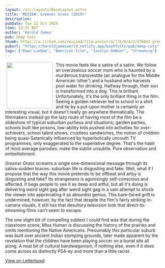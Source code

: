 ```yaml
---
layout: /src/layouts/BaseLayout.astro
title: "REVIEW: Greener Grass (2019)"
description: 
pubDate: Tue 22 Oct 2024
time: 23:31 BST
author: 'Harold James'
pub: Deep Cuts
thumb: https://a.ltrbxd.com/resized/film-poster/4/7/6/0/4/2/476042-greener-grass-0-2000-0-3000-crop.jpg?v=091c96de4b
puburl: "https://haroldjamesworld.netlify.app/bashfultv/pub/deep-cuts"
tags: ["Dawn Luebbe", "American film", "Jocelyn DeBoer", "streaming"]
---
```

<img src="https://a.ltrbxd.com/resized/film-poster/4/7/6/0/4/2/476042-greener-grass-0-2000-0-3000-crop.jpg?v=091c96de4b" style="width:150px;height:auto;float:left;padding-right:10px;padding-left:5px;">

This movie feels like a satire of a satire. We follow an overzealous soccer mom who is haunted by a murderous transvestite (an analogue for the Middle American ‘other’) and a husband who harvests pool water for drinking. Halfway through, their son is transformed into a dog. This is brilliant. Unfortunately, it's the only brilliant thing in the film. Seeing a golden retriever led to school in a shirt and tie by a put-upon mother is certainly an interesting visual, but it doesn't really go anywhere thematically. The filmmakers instead go the lazy route of having most of the film be a slideshow of typical suburban purlieus and situations; garden parties, schools built like prisons, low-ability kids pushed into activities for over-achievers, school talent shows, crustless sandwiches, the notion of children being quasi-Satanically influenced by hyperbolically uncouth TV programmes; only exaggerated to the superlative degree. That's the habit of most average parodies: make the subtle unsubtle. Pure observation and embellishment. 

<i>Greener Grass</i> screams a single one-dimensional message through its saliva-sodden braces: suburban life is disgusting and fake. Well, what if I propose that the way this movie pretends to be offbeat and artsy is disgusting and fake? Its strangeness is agonisingly self-conscious and affected. It begs people to see it as deep and artful, but all it's doing is delivering weird sight gag after weird sight gag in a vain attempt to shock the viewer into appreciating it as absurdist genius. This bare-faced grift is undermined, however, by the fact that despite the film's fairly striking in-camera visuals, it still has that desultory television look that direct-to-streaming films can’t seem to escape. 

The one slight bit of compelling subtext I could find was that during the classroom scene, Miss Human is discussing the history of the prairies and omits mentioning the Native Americans. Presumably this particular suburb was built over ancient Indian stomping grounds, later made apparent by the revelation that the children have been playing soccer on a burial site all along. A neat bit of cultural bandwagonism, if nothing else, even if it does come across as distinctly PSA-ey and more than a little racist. 

<a href="https://letterboxd.com/for_you_bruce/film/greener-grass-2019" target="_blank" rel="noopener noreferrer">View on Letterboxd</a>